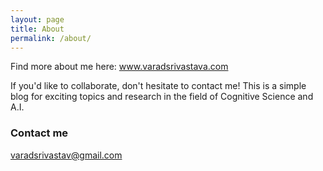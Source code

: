 ```yaml
---
layout: page
title: About
permalink: /about/
---
```


Find more about me here: www.varadsrivastava.com

If you'd like to collaborate, don't hesitate to contact me!
This is a simple blog for exciting topics and research in the field of Cognitive Science and A.I.

### Contact me

[varadsrivastav@gmail.com](mailto:varadsrivastav@gmail.com)
